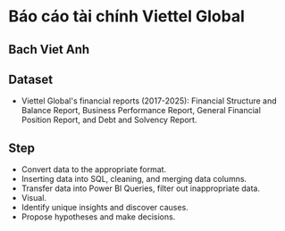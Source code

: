 # Báo cáo tài chính Viettel Global
## Bach Viet Anh


## Dataset

- Viettel Global's financial reports (2017-2025): Financial Structure and Balance Report, Business Performance Report, General Financial Position Report, and Debt and Solvency Report.

## Step 
- Convert data to the appropriate format.
- Inserting data into SQL, cleaning, and merging data columns.
- Transfer data into Power BI Queries, filter out inappropriate data.
- Visual.
- Identify unique insights and discover causes.
- Propose hypotheses and make decisions.

